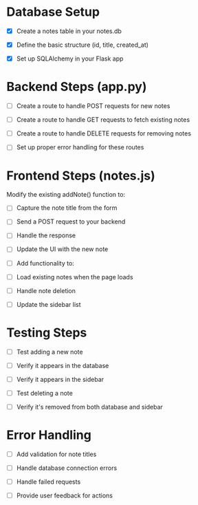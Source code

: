 # Database Setup

- [x] Create a notes table in your notes.db

- [x] Define the basic structure (id, title, created_at)

- [x] Set up SQLAlchemy in your Flask app

# Backend Steps (app.py)

- [ ] Create a route to handle POST requests for new notes

- [ ] Create a route to handle GET requests to fetch existing notes

- [ ] Create a route to handle DELETE requests for removing notes

- [ ] Set up proper error handling for these routes

# Frontend Steps (notes.js)

Modify the existing addNote() function to:

- [ ] Capture the note title from the form

- [ ] Send a POST request to your backend

- [ ] Handle the response

- [ ] Update the UI with the new note

- [ ] Add functionality to:

- [ ] Load existing notes when the page loads

- [ ] Handle note deletion

- [ ] Update the sidebar list

# Testing Steps

- [ ] Test adding a new note

- [ ] Verify it appears in the database

- [ ] Verify it appears in the sidebar

- [ ] Test deleting a note

- [ ] Verify it's removed from both database and sidebar

# Error Handling

- [ ] Add validation for note titles

- [ ] Handle database connection errors

- [ ] Handle failed requests

- [ ] Provide user feedback for actions


